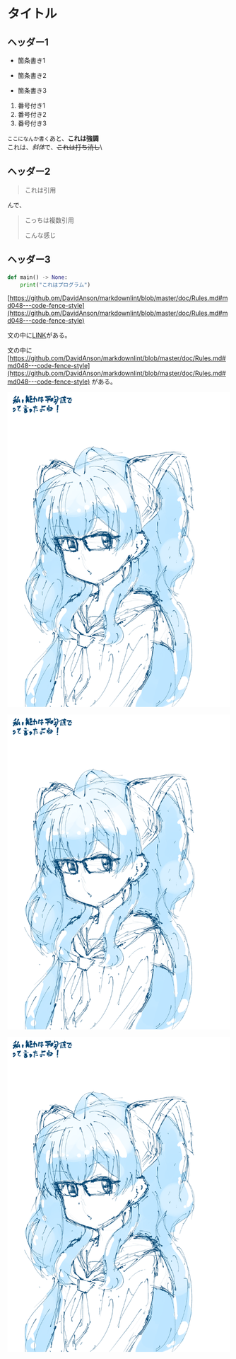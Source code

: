 # タイトル

## ヘッダー1

- 箇条書き1
- 箇条書き2

- 箇条書き3

1. 番号付き1
2. 番号付き2
3. 番号付き3

`ここになんか書く`あと、**これは強調**\
これは、*斜体*で、~~これは打ち消し~~\

## ヘッダー2

>これは引用

んで、

>こっちは複数引用
>
>こんな感じ

## ヘッダー3

```python
def main() -> None:
    print("これはプログラム")
```

[https://github.om/DavidAnson/markdownlint/blob/master/doc/Rules.md#md048---code-fence-style](https://github.om/DavidAnson/markdownlint/blob/master/doc/Rules.md#md048---code-fence-style)

文の中に[LINK](https://github.com/DavidAnson/markdownlint/blob/master/doc/Rules.md#md048---code-fence-style)がある。

文の中に[https://github.com/DavidAnson/markdownlint/blob/master/doc/Rules.md#md048---code-fence-style](https://github.com/DavidAnson/markdownlint/blob/master/doc/Rules.md#md048---code-fence-style) がある。

![img](IMG_0044.png)

![img](IMG_0044.png)

![IMG_0044.png](IMG_0044.png)
